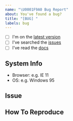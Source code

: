 ```yaml
---
name: "\U0001F9A0 Bug Report"
about: You've found a bug?
title: "[BUG] "
labels: bug
---
```


<!--
    Thanks for finding and submitting an issue.

    Have you...
-->

- [ ] I'm on the [latest version](https://github.com/atlas-bi/atlas-automation-hub)
- [ ] I've searched the [issues](https://github.com/atlas-bi/atlas-automation-hub/issues)
- [ ] I've read the [docs](https://www.atlas.bi/docs/automation-hub/)

## System Info
 - Browser: e.g. IE 11
 - OS: e.g. Windows 95


## Issue
<!-- A clear and concise description of what the bug is. -->

## How To Reproduce
<!-- Steps to reproduce the behavior -->

<!-- Thanks! 🤠 -->
